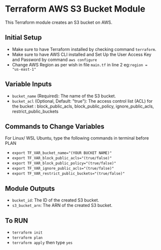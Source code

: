 # Terraform AWS S3 Bucket Module

This Terraform module creates an S3 bucket on AWS.

## Initial Setup
- Make sure to have Terraform installed by checking command `terraform`.
- Make sure to have AWS CLI installed and Set Up the User Access Key and Password by command `aws configure`
- Change AWS Region as per wish in file `main.tf` in line 2 eg:`region = "us-east-1"`

## Variable Inputs

- `bucket_name` (Required): The name of the S3 bucket.
- `bucket_acl` (Optional, Default: "true"): The access control list (ACL) for the bucket : block_public_acls, block_public_policy, ignore_public_acls, restrict_public_buckets

## Commands to Change Variables
For Linux/ WSL Ubuntu, type the following commands in terminal before PLAN
- `export TF_VAR_bucket_name="(YOUR BUCKET NAME)"`
- `export TF_VAR_block_public_acls="(true/false)"`
- `export TF_VAR_block_public_policy="(true/false)"`
- `export TF_VAR_ignore_public_acls="(true/false)"`
- `export TF_VAR_restrict_public_buckets="(true/false)"`

## Module Outputs

- `bucket_id`: The ID of the created S3 bucket.
- `s3_bucket_arn`: The ARN of the created S3 bucket.

## To RUN

- `terraform init`
- `terraform plan`
- `terraform apply` then type `yes`